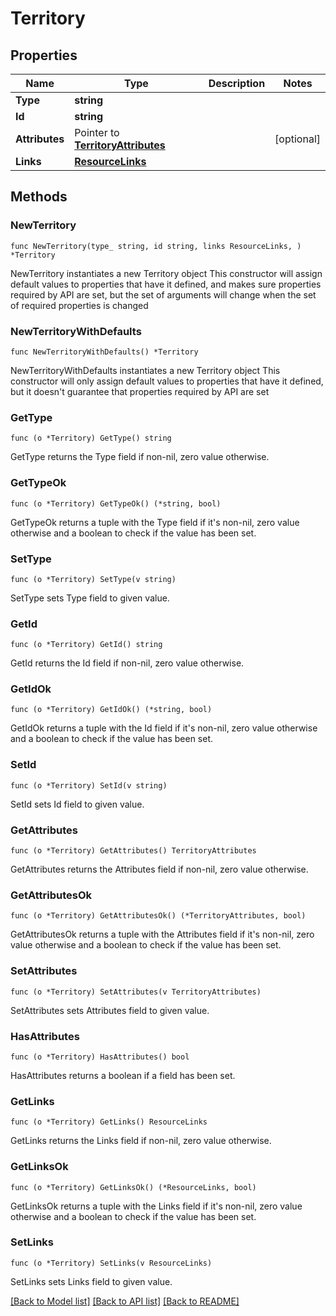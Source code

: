 # Territory

## Properties

Name | Type | Description | Notes
------------ | ------------- | ------------- | -------------
**Type** | **string** |  | 
**Id** | **string** |  | 
**Attributes** | Pointer to [**TerritoryAttributes**](Territory_attributes.md) |  | [optional] 
**Links** | [**ResourceLinks**](ResourceLinks.md) |  | 

## Methods

### NewTerritory

`func NewTerritory(type_ string, id string, links ResourceLinks, ) *Territory`

NewTerritory instantiates a new Territory object
This constructor will assign default values to properties that have it defined,
and makes sure properties required by API are set, but the set of arguments
will change when the set of required properties is changed

### NewTerritoryWithDefaults

`func NewTerritoryWithDefaults() *Territory`

NewTerritoryWithDefaults instantiates a new Territory object
This constructor will only assign default values to properties that have it defined,
but it doesn't guarantee that properties required by API are set

### GetType

`func (o *Territory) GetType() string`

GetType returns the Type field if non-nil, zero value otherwise.

### GetTypeOk

`func (o *Territory) GetTypeOk() (*string, bool)`

GetTypeOk returns a tuple with the Type field if it's non-nil, zero value otherwise
and a boolean to check if the value has been set.

### SetType

`func (o *Territory) SetType(v string)`

SetType sets Type field to given value.


### GetId

`func (o *Territory) GetId() string`

GetId returns the Id field if non-nil, zero value otherwise.

### GetIdOk

`func (o *Territory) GetIdOk() (*string, bool)`

GetIdOk returns a tuple with the Id field if it's non-nil, zero value otherwise
and a boolean to check if the value has been set.

### SetId

`func (o *Territory) SetId(v string)`

SetId sets Id field to given value.


### GetAttributes

`func (o *Territory) GetAttributes() TerritoryAttributes`

GetAttributes returns the Attributes field if non-nil, zero value otherwise.

### GetAttributesOk

`func (o *Territory) GetAttributesOk() (*TerritoryAttributes, bool)`

GetAttributesOk returns a tuple with the Attributes field if it's non-nil, zero value otherwise
and a boolean to check if the value has been set.

### SetAttributes

`func (o *Territory) SetAttributes(v TerritoryAttributes)`

SetAttributes sets Attributes field to given value.

### HasAttributes

`func (o *Territory) HasAttributes() bool`

HasAttributes returns a boolean if a field has been set.

### GetLinks

`func (o *Territory) GetLinks() ResourceLinks`

GetLinks returns the Links field if non-nil, zero value otherwise.

### GetLinksOk

`func (o *Territory) GetLinksOk() (*ResourceLinks, bool)`

GetLinksOk returns a tuple with the Links field if it's non-nil, zero value otherwise
and a boolean to check if the value has been set.

### SetLinks

`func (o *Territory) SetLinks(v ResourceLinks)`

SetLinks sets Links field to given value.



[[Back to Model list]](../README.md#documentation-for-models) [[Back to API list]](../README.md#documentation-for-api-endpoints) [[Back to README]](../README.md)


